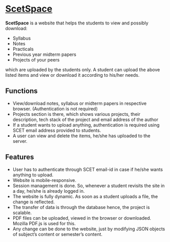 # [ScetSpace](https://scetspace.herokuapp.com/)

**ScetSpace** is a website that helps the students to view and possibly download:
* Syllabus
* Notes
* Practicals
* Previous year midterm papers
* Projects of your peers

which are uploaded by the students only. A student can upload the above listed items and view or download it according to his/her needs. 

## Functions

* View/download notes, syllabus or midterm papers in respective browser. (Authentication is not required)
* Projects section is there, which shows various projects, their description, tech stack of the project and email address of the author
* If a student wants to upload anything, authentication is required using SCET email address provided to students.
* A user can view and delete the items, he/she has uploaded to the server.


## Features
* User has to authenticate through SCET email-id in case if he/she wants anything to upload.
* Website is mobile-responsive.
* Session management is done. So, whenever a student revisits the site in a day, he/she is already logged in.
* The website is fully dynamic. As soon as a student uploads a file, the change is reflected.
* The transfer of data is through the database hence, the project is scalable.
* PDF files can be uploaded, viewed in the browser or downloaded. Mozilla PDF.js is used for this.
* Any change can be done to the website, just by modifying JSON objects of subject’s content or semester’s content.
